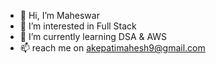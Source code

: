 - 👋 Hi, I’m Maheswar
- 👀 I’m interested in Full Stack
- 🌱 I’m currently learning DSA & AWS
- 📫 reach me on akepatimahesh9@gmail.com

<!---
Maheswar18/Maheswar18 is a ✨ special ✨ repository because its `README.md` (this file) appears on your GitHub profile.
You can click the Preview link to take a look at your changes.
--->
